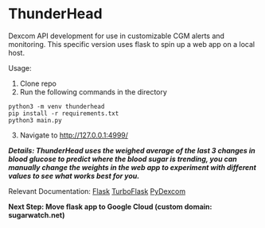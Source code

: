 # ThunderHead
Dexcom API development for use in customizable CGM alerts and monitoring. This specific version uses flask to spin up a web app on a local host.

Usage:
1. Clone repo
2. Run the following commands in the directory 

```
python3 -m venv thunderhead
pip install -r requirements.txt
python3 main.py
```
3. Navigate to http://127.0.0.1:4999/

***Details: ThunderHead uses the weighed average of the last 3 changes in blood glucose to predict where the blood sugar is trending, you can manually change the weights in the web app to experiment with different values to see what works best for you.***

Relevant Documentation:
[Flask](https://flask.palletsprojects.com/en/2.2.x/)
[TurboFlask](https://turbo-flask.readthedocs.io/en/latest/)
[PyDexcom](https://github.com/gagebenne/pydexcom)

**Next Step: Move flask app to Google Cloud (custom domain: sugarwatch.net)**

